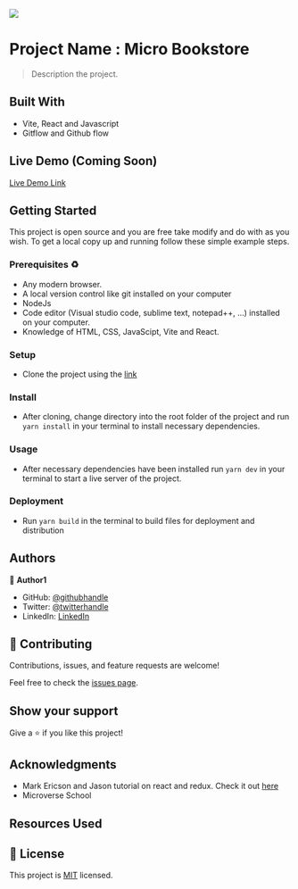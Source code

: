![](https://img.shields.io/badge/Microverse-blueviolet)

# Project Name : Micro Bookstore

> Description the project.


## Built With

- Vite, React and Javascript 
- Gitflow and Github flow

## Live Demo (Coming Soon)

[Live Demo Link](https://t-bello7.github.io/micro-bookstore/)


## Getting Started

This project is open source and you are free take modify and do with as you wish. To get a local copy up and running follow these simple example steps.

### Prerequisites ♻️
- Any modern browser.
- A local version control like git installed on your computer
- NodeJs
- Code editor (Visual studio code, sublime text, notepad++, ...) installed on your computer.
- Knowledge of HTML, CSS, JavaScipt, Vite and React.


### Setup
- Clone the project using the [link](https://github.com/t-bello7/micro-bookstore)

### Install
- After cloning, change directory into the root folder of the project and run `yarn install` in your terminal to install necessary dependencies.

### Usage
- After necessary dependencies have been installed run `yarn dev` in your terminal to start a live server of the project.
<!-- ### Run tests -->

### Deployment
- Run `yarn build` in the terminal to build files for deployment and distribution

## Authors

👤 **Author1**

- GitHub: [@githubhandle](https://github.com/t-bello7)
- Twitter: [@twitterhandle](https://twitter.com/__tbello)
- LinkedIn: [LinkedIn](https://linkedin.com/in/__tbello)

## 🤝 Contributing

Contributions, issues, and feature requests are welcome!

Feel free to check the [issues page](../../issues/).

## Show your support

Give a ⭐️ if you like this project!

## Acknowledgments

- Mark Ericson and Jason tutorial on react and redux. Check it out [here](https://react-redux.js.org/introduction/getting-started#docs-translations) 
- Microverse School

## Resources Used 

## 📝 License

This project is [MIT](./MIT.md) licensed.
